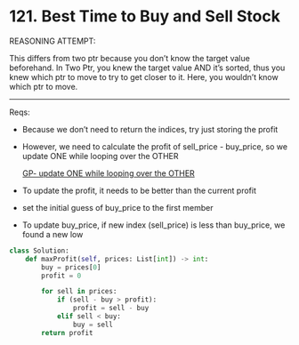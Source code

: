 # 121. Best Time to Buy and Sell Stock

REASONING ATTEMPT:

This differs from two ptr because you don’t know the target value beforehand. In Two Ptr, you knew the target value AND it’s sorted, thus you knew which ptr to move to try to get closer to it. Here, you wouldn’t know which ptr to move.

---

Reqs:

- Because we don’t need to return the indices, try just storing the profit
- However, we need to calculate the profit of sell_price - buy_price, so we update ONE while looping over the OTHER
    
    [GP- update ONE while looping over the OTHER](../Sliding%20window%2073fde3f31ee04c57a6c0a66768e549cf/GP-%20update%20ONE%20while%20looping%20over%20the%20OTHER%206371074563f0446fb7d86bc67932d3ea.md) 
    
- To update the profit, it needs to be better than the current profit
- set the initial guess of buy_price to the first member
- To update buy_price, if new index (sell_price) is less than buy_price, we found a new low

```python
class Solution:
    def maxProfit(self, prices: List[int]) -> int:
        buy = prices[0]
        profit = 0

        for sell in prices:
            if (sell - buy > profit):
                profit = sell - buy
            elif sell < buy:
                buy = sell
        return profit
```